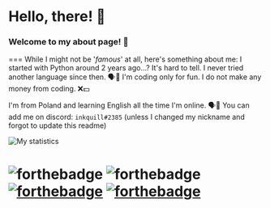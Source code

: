# Hello, there! 👋
### Welcome to my about page! 🎈
===
While I might not be '*famous*' at all, here's something about me:
I started with Python around 2 years ago...? It's hard to tell. I never tried another language since then. 🗣️🐍
I'm coding only for fun. I do not make any money from coding. ❌💵

I'm from Poland and learning English all the time I'm online. 🗣️🗽
You can add me on discord: `inkquill#2385` (unless I changed my nickname and forgot to update this readme)



![My statistics](https://github-readme-stats.vercel.app/api?username=Natix1&show_icons=true&theme=synthwave&count_private=true&card_width=1000px)


# 	![forthebadge](https://forthebadge.com/images/badges/not-a-bug-a-feature.svg)  ![forthebadge](https://forthebadge.com/images/badges/powered-by-electricity.svg)  [![forthebadge](https://forthebadge.com/images/badges/gluten-free.svg)](https://forthebadge.com)   [![forthebadge](https://forthebadge.com/images/badges/ctrl-c-ctrl-v.svg)](https://forthebadge.com)
